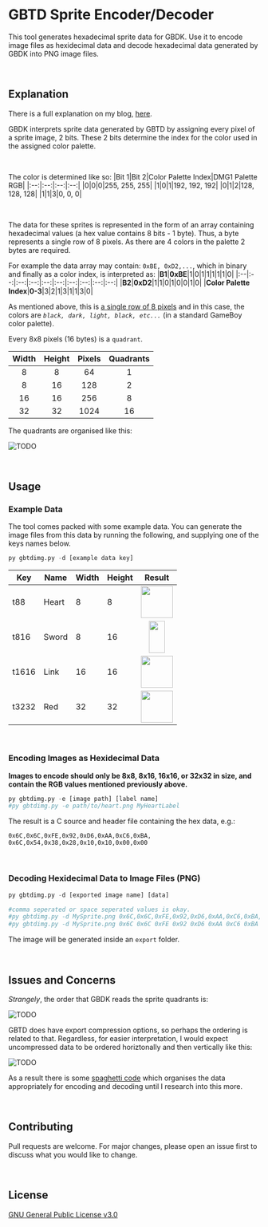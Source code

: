 # GBTD Sprite Encoder/Decoder

This tool generates hexadecimal sprite data for GBDK. Use it to encode image files as hexidecimal data and decode hexadecimal data generated by GBDK into PNG image files.

</br>

## Explanation
There is a full explanation on my blog, [here](https://www.github.com/nichnet/gbtd-sprite).

GBDK interprets sprite data generated by GBTD by assigning every pixel of a sprite image, 2 bits. These 2 bits determine the index for the color used in the assigned color palette. 

</br>

The color is determined like so:
|Bit 1|Bit 2|Color Palette Index|DMG1 Palette RGB|
|:--:|:--:|:--:|:--:|
|0|0|0|255, 255, 255|
|1|0|1|192, 192, 192|
|0|1|2|128, 128, 128|
|1|1|3|0, 0, 0|

</br>

The data for these sprites is represented in the form of an array containing hexadecimal values (a hex value contains 8 bits - 1 byte). Thus, a byte represents a single row of 8 pixels. As there are 4 colors in the palette 2 bytes are required.

For example the data array may contain: `0xBE, 0xD2,...`, which in binary and finally as a color index, is interpreted as:
|<b>B1</b>|<b>0xBE</b>|1|0|1|1|1|1|1|0|
|:--|:--:|:--:|:--:|:--:|:--:|:--:|:--:|:--:|:--:|
|<b>B2</b>|<b>0xD2</b>|1|1|0|1|0|0|1|0|
|<b>Color Palette Index</b>|<b>0-3</b>|3|2|1|3|1|1|3|0|

As mentioned above, this is <u>a single row of 8 pixels</u> and in this case, the colors are <i>`black, dark, light, black, etc...`</i> (in a standard GameBoy color palette).

 
Every 8x8 pixels (16 bytes) is a `quadrant`. 

|Width|Height|Pixels|Quadrants|
|:--:|:--:|:--:|:--:|
|8|8|64|1|
|8|16|128|2|
|16|16|256|8|
|32|32|1024|16|

The quadrants are organised like this:

![TODO]()

</br>

## Usage

### Example Data

The tool comes packed with some example data. You can generate the image files from this data by running the following, and supplying one of the keys names below.
```python
py gbtdimg.py -d [example data key]
```
|Key|Name|Width|Height|Result|
|--|--|--|--|:--:|
|t88|Heart|8|8|<img width="64" height="64" style="image-rendering: pixelated;" src="https://raw.githubusercontent.com/nichnet/GBTD-Image-Generator/main/export/Heart.png"/>|
|t816|Sword|8|16|<img width="32" height="64" style="image-rendering: pixelated;" src="https://raw.githubusercontent.com/nichnet/GBTD-Image-Generator/main/export/Sword.png"/>|
|t1616|Link|16|16|<img width="64" height="64" style="image-rendering: pixelated;" src="https://raw.githubusercontent.com/nichnet/GBTD-Image-Generator/main/export/Link.png"/>|
|t3232|Red|32|32|<img width="64" height="64" style="image-rendering: pixelated;" src="https://raw.githubusercontent.com/nichnet/GBTD-Image-Generator/main/export/Red.png"/>|
</br>

### Encoding Images as Hexidecimal Data

<b>Images to encode should only be 8x8, 8x16, 16x16, or 32x32 in size, and contain the RGB values mentioned previously above.</b>

```python
py gbtdimg.py -e [image path] [label name] 
#py gbtdimg.py -e path/to/heart.png MyHeartLabel 
```

The result is a C source and header file containing the hex data, e.g.:

```
0x6C,0x6C,0xFE,0x92,0xD6,0xAA,0xC6,0xBA,
0x6C,0x54,0x38,0x28,0x10,0x10,0x00,0x00
```

</br>

### Decoding Hexidecimal Data to Image Files (PNG)

```python
py gbtdimg.py -d [exported image name] [data]

#comma seperated or space seperated values is okay.
#py gbtdimg.py -d MySprite.png 0x6C,0x6C,0xFE,0x92,0xD6,0xAA,0xC6,0xBA,0x6C,0x54,0x38,0x28,0x10,0x10,0x00,0x00
#py gbtdimg.py -d MySprite.png 0x6C 0x6C 0xFE 0x92 0xD6 0xAA 0xC6 0xBA 0x6C 0x54 0x38 0x28 0x10 0x10 0x00 0x00
```

The image will be generated inside an `export` folder.

</br>

## Issues and Concerns
<i>Strangely</i>, the order that GBDK reads the sprite quadrants is:

![TODO]()

GBTD does have export compression options, so perhaps the ordering is related to that. 
Regardless, for easier interpretation, I would expect uncompressed data to be ordered horiztonally and then vertically like this:

![TODO]()

As a result there is some [spaghetti code](https://github.com/nichnet/GBTD-Image-Generator/blob/main/encoder.py#L42) which organises the data appropriately for encoding and decoding until I research into this more.

</br>

## Contributing
Pull requests are welcome. For major changes, please open an issue first to discuss what you would like to change.

<br/>

## License
[GNU General Public License v3.0](https://choosealicense.com/licenses/gpl-3.0/)
